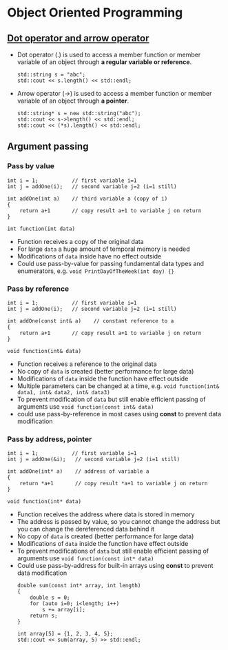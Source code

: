 # Object Oriented Programming

## [Dot operator and arrow operator](https://stackoverflow.com/questions/4113365/what-does-mean-in-c)
* Dot operator (.) is used to access a member function or member variable of an object through **a regular variable or reference**.
    ```
    std::string s = "abc";
    std::cout << s.length() << std::endl;
    ```
* Arrow operator (->) is used to access a member function or member variable of an object through **a pointer**.
  ```
  std::string* s = new std::string("abc");
  std::cout << s->length() << std::endl;
  std::cout << (*s).length() << std::endl;
  ```

## Argument passing
### Pass by value
```
int i = 1;           // first variable i=1
int j = addOne(i);   // second variable j=2 (i=1 still)

int addOne(int a)    // third variable a (copy of i)
{
    return a+1       // copy result a+1 to variable j on return  
}
```
`int function(int data)`
* Function receives a copy of the original data
* For large `data` a huge amount of temporal memory is needed
* Modifications of `data` inside have no effect outside
* Could use pass-by-value for passing fundamental data types and enumerators, e.g. `void PrintDayOfTheWeek(int day) {}`
### Pass by reference
```
int i = 1;           // first variable i=1
int j = addOne(i);   // second variable j=2 (i=1 still)

int addOne(const int& a)    // constant reference to a
{
    return a+1       // copy result a+1 to variable j on return  
}
```
`void function(int& data)`
* Function receives a reference to the original data
* No copy of `data` is created (better performance for large data)
* Modifications of `data` inside the function have effect outside
* Multiple parameters can be changed at a time, e.g. `void function(int& data1, int& data2, int& data3)`
* To prevent modification of `data` but still enable efficient passing of arguments use `void function(const int& data)`
* could use pass-by-reference in most cases using **const** to prevent data modification
### Pass by address, pointer
```
int i = 1;           // first variable i=1
int j = addOne(&i);   // second variable j=2 (i=1 still)

int addOne(int* a)    // address of variable a
{
    return *a+1       // copy result *a+1 to variable j on return  
}
```
`void function(int* data)`
* Function receives the address where data is stored in memory
* The address is passed by value, so you cannot change the address but you can change the dereferenced data behind it 
* No copy of `data` is created (better performance for large data)
* Modifications of `data` inside the function have effect outside
* To prevent modifications of `data` but still enable efficient passing of arguments use `void function(const int* data)`
* Could use pass-by-address for built-in arrays using **const** to prevent data modification
    ```
    double sum(const int* array, int length)
    {
        double s = 0;
        for (auto i=0; i<length; i++)
            s += array[i];
        return s;
    }

    int array[5] = {1, 2, 3, 4, 5};
    std::cout << sum(array, 5) >> std::endl;
    ```